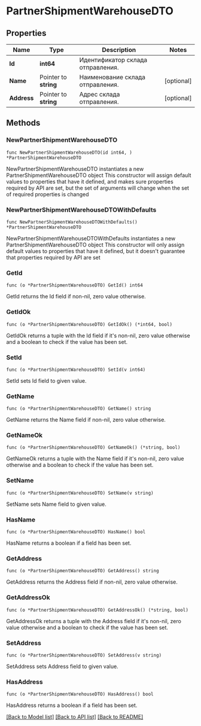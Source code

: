 # PartnerShipmentWarehouseDTO

## Properties

Name | Type | Description | Notes
------------ | ------------- | ------------- | -------------
**Id** | **int64** | Идентификатор склада отправления. | 
**Name** | Pointer to **string** | Наименование склада отправления. | [optional] 
**Address** | Pointer to **string** | Адрес склада отправления. | [optional] 

## Methods

### NewPartnerShipmentWarehouseDTO

`func NewPartnerShipmentWarehouseDTO(id int64, ) *PartnerShipmentWarehouseDTO`

NewPartnerShipmentWarehouseDTO instantiates a new PartnerShipmentWarehouseDTO object
This constructor will assign default values to properties that have it defined,
and makes sure properties required by API are set, but the set of arguments
will change when the set of required properties is changed

### NewPartnerShipmentWarehouseDTOWithDefaults

`func NewPartnerShipmentWarehouseDTOWithDefaults() *PartnerShipmentWarehouseDTO`

NewPartnerShipmentWarehouseDTOWithDefaults instantiates a new PartnerShipmentWarehouseDTO object
This constructor will only assign default values to properties that have it defined,
but it doesn't guarantee that properties required by API are set

### GetId

`func (o *PartnerShipmentWarehouseDTO) GetId() int64`

GetId returns the Id field if non-nil, zero value otherwise.

### GetIdOk

`func (o *PartnerShipmentWarehouseDTO) GetIdOk() (*int64, bool)`

GetIdOk returns a tuple with the Id field if it's non-nil, zero value otherwise
and a boolean to check if the value has been set.

### SetId

`func (o *PartnerShipmentWarehouseDTO) SetId(v int64)`

SetId sets Id field to given value.


### GetName

`func (o *PartnerShipmentWarehouseDTO) GetName() string`

GetName returns the Name field if non-nil, zero value otherwise.

### GetNameOk

`func (o *PartnerShipmentWarehouseDTO) GetNameOk() (*string, bool)`

GetNameOk returns a tuple with the Name field if it's non-nil, zero value otherwise
and a boolean to check if the value has been set.

### SetName

`func (o *PartnerShipmentWarehouseDTO) SetName(v string)`

SetName sets Name field to given value.

### HasName

`func (o *PartnerShipmentWarehouseDTO) HasName() bool`

HasName returns a boolean if a field has been set.

### GetAddress

`func (o *PartnerShipmentWarehouseDTO) GetAddress() string`

GetAddress returns the Address field if non-nil, zero value otherwise.

### GetAddressOk

`func (o *PartnerShipmentWarehouseDTO) GetAddressOk() (*string, bool)`

GetAddressOk returns a tuple with the Address field if it's non-nil, zero value otherwise
and a boolean to check if the value has been set.

### SetAddress

`func (o *PartnerShipmentWarehouseDTO) SetAddress(v string)`

SetAddress sets Address field to given value.

### HasAddress

`func (o *PartnerShipmentWarehouseDTO) HasAddress() bool`

HasAddress returns a boolean if a field has been set.


[[Back to Model list]](../README.md#documentation-for-models) [[Back to API list]](../README.md#documentation-for-api-endpoints) [[Back to README]](../README.md)


